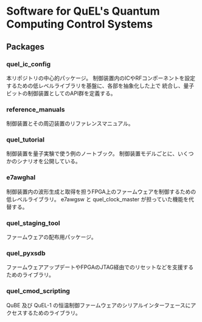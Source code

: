 # Software for QuEL's Quantum Computing Control Systems

## Packages

### quel_ic_config
本リポジトリの中心的パッケージ。
制御装置内のICやRFコンポーネントを設定するための低レベルライブラリを基盤に、各部を抽象化した上で
統合し、量子ビットの制御装置としてのAPI群を定義する。

### reference_manuals
制御装置とその周辺装置のリファレンスマニュアル。

### quel_tutorial
制御装置を量子実験で使う例のノートブック。
制御装置モデルごとに、いくつかのシナリオを公開している。

### e7awghal
制御装置内の波形生成と取得を担うFPGA上のファームウェアを制御するための低レベルライブラリ。
e7awgsw と quel_clock_master が担っていた機能を代替する。

### quel_staging_tool
ファームウェアの配布用パッケージ。

### quel_pyxsdb
ファームウェアアップデートやFPGAのJTAG経由でのリセットなどを支援するためのライブラリ。

### quel_cmod_scripting
QuBE 及び QuEL-1 の恒温制御ファームウェアのシリアルインターフェースにアクセスするためのライブラリ。
